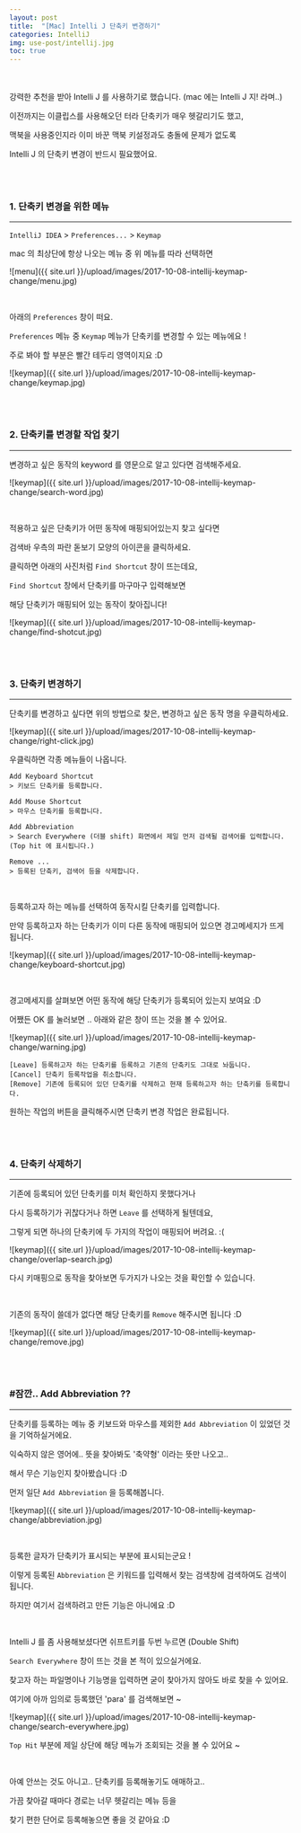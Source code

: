 ```yaml
---
layout: post
title:  "[Mac] Intelli J 단축키 변경하기"
categories: IntelliJ
img: use-post/intellij.jpg
toc: true
---
```

<br/><br/>
강력한 추천을 받아 Intelli J 를 사용하기로 했습니다. (mac 에는 Intelli J 지! 라며..)

이전까지는 이클립스를 사용해오던 터라 단축키가 매우 헷갈리기도 했고,

맥북을 사용중인지라 이미 바꾼 맥북 키설정과도 충돌에 문제가 없도록

Intelli J 의 단축키 변경이 반드시 필요했어요.

<br/><br/>


### 1. 단축키 변경을 위한 메뉴
* * *

`IntelliJ IDEA` > `Preferences...` > `Keymap`

mac 의 최상단에 항상 나오는 메뉴 중 위 메뉴를 따라 선택하면

![menu]({{ site.url }}/upload/images/2017-10-08-intellij-keymap-change/menu.jpg)

<br/>

아래의 `Preferences` 창이 떠요.

`Preferences` 메뉴 중 `Keymap` 메뉴가 단축키를 변경할 수 있는 메뉴에요 !

주로 봐야 할 부분은 빨간 테두리 영역이지요 :D

![keymap]({{ site.url }}/upload/images/2017-10-08-intellij-keymap-change/keymap.jpg)

<br/><br/>

### 2. 단축키를 변경할 작업 찾기
* * *

변경하고 싶은 동작의 keyword 를 영문으로 알고 있다면 검색해주세요.

![keymap]({{ site.url }}/upload/images/2017-10-08-intellij-keymap-change/search-word.jpg)

<br/>

적용하고 싶은 단축키가 어떤 동작에 매핑되어있는지 찾고 싶다면

검색바 우측의 파란 돋보기 모양의 아이콘을 클릭하세요.

클릭하면 아래의 사진처럼 `Find Shortcut` 창이 뜨는데요,

`Find Shortcut` 창에서 단축키를 마구마구 입력해보면

해당 단축키가 매핑되어 있는 동작이 찾아집니다!

![keymap]({{ site.url }}/upload/images/2017-10-08-intellij-keymap-change/find-shotcut.jpg)

<br/><br/>

### 3. 단축키 변경하기
* * *

단축키를 변경하고 싶다면 위의 방법으로 찾은, 변경하고 싶은 동작 명을 우클릭하세요.

![keymap]({{ site.url }}/upload/images/2017-10-08-intellij-keymap-change/right-click.jpg)

우클릭하면 각종 메뉴들이 나옵니다.

```
Add Keyboard Shortcut
> 키보드 단축키를 등록합니다.

Add Mouse Shortcut
> 마우스 단축키를 등록합니다.

Add Abbreviation
> Search Everywhere (더블 shift) 화면에서 제일 먼저 검색될 검색어를 입력합니다. (Top hit 에 표시됩니다.)

Remove ...
> 등록된 단축키, 검색어 등을 삭제합니다.
```

<br/>

등록하고자 하는 메뉴를 선택하여 동작시킬 단축키를 입력합니다.

만약 등록하고자 하는 단축키가 이미 다른 동작에 매핑되어 있으면 경고메세지가 뜨게 됩니다.

![keymap]({{ site.url }}/upload/images/2017-10-08-intellij-keymap-change/keyboard-shortcut.jpg)

<br/>

경고메세지를 살펴보면 어떤 동작에 해당 단축키가 등록되어 있는지 보여요 :D

어쨌든 OK 를 눌러보면 .. 아래와 같은 창이 뜨는 것을 볼 수 있어요.

![keymap]({{ site.url }}/upload/images/2017-10-08-intellij-keymap-change/warning.jpg)

```
[Leave] 등록하고자 하는 단축키를 등록하고 기존의 단축키도 그대로 놔둡니다.
[Cancel] 단축키 등록작업을 취소합니다.
[Remove] 기존에 등록되어 있던 단축키를 삭제하고 현재 등록하고자 하는 단축키를 등록합니다.
```

원하는 작업의 버튼을 클릭해주시면 단축키 변경 작업은 완료됩니다.

<br/><br/>

### 4. 단축키 삭제하기
* * *

기존에 등록되어 있던 단축키를 미처 확인하지 못했다거나

다시 등록하기가 귀찮다거나 하면 `Leave` 를 선택하게 될텐데요,

그렇게 되면 하나의 단축키에 두 가지의 작업이 매핑되어 버려요. :(

![keymap]({{ site.url }}/upload/images/2017-10-08-intellij-keymap-change/overlap-search.jpg)

다시 키매핑으로 동작을 찾아보면 두가지가 나오는 것을 확인할 수 있습니다.

<br/>

기존의 동작이 쓸데가 없다면 해당 단축키를 `Remove` 해주시면 됩니다 :D

![keymap]({{ site.url }}/upload/images/2017-10-08-intellij-keymap-change/remove.jpg)

<br/><br/>

### #잠깐.. Add Abbreviation ??
* * *

단축키를 등록하는 메뉴 중 키보드와 마우스를 제외한 `Add Abbreviation` 이 있었던 것을 기억하실거에요.

익숙하지 않은 영어에.. 뜻을 찾아봐도 '축약형' 이라는 뜻만 나오고..

해서 무슨 기능인지 찾아봤습니다 :D

먼저 일단 `Add Abbreviation` 을 등록해봅니다.

![keymap]({{ site.url }}/upload/images/2017-10-08-intellij-keymap-change/abbreviation.jpg)

<br/>

등록한 글자가 단축키가 표시되는 부분에 표시되는군요 !

이렇게 등록된 `Abbreviation` 은 키워드를 입력해서 찾는 검색창에 검색하여도 검색이 됩니다.

하지만 여기서 검색하려고 만든 기능은 아니에요 :D

<br/>

Intelli J 를 좀 사용해보셨다면 쉬프트키를 두번 누르면 (Double Shift)

`Search Everywhere` 창이 뜨는 것을 본 적이 있으실거에요.

찾고자 하는 파일명이나 기능명을 입력하면 굳이 찾아가지 않아도 바로 찾을 수 있어요.

여기에 아까 임의로 등록했던 'para' 를 검색해보면 ~

![keymap]({{ site.url }}/upload/images/2017-10-08-intellij-keymap-change/search-everywhere.jpg)

`Top Hit` 부분에 제일 상단에 해당 메뉴가 조회되는 것을 볼 수 있어요 ~

<br/>

아예 안쓰는 것도 아니고.. 단축키를 등록해놓기도 애매하고..

가끔 찾아갈 때마다 경로는 너무 헷갈리는 메뉴 등을

찾기 편한 단어로 등록해놓으면 좋을 것 같아요 :D